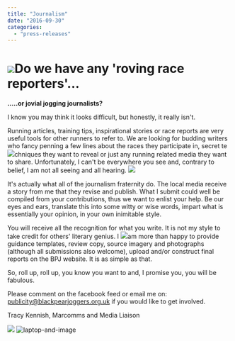 ```yaml
---
title: "Journalism"
date: "2016-09-30"
categories: 
  - "press-releases"
---
```


# ![](https://bpj.org.uk/wp-content/uploads/2016/09/093016_0802_Journalism1.png)**Do we have any** **'roving race reporters'…**

 **…..or jovial jogging journalists?**

I know you may think it looks difficult, but honestly, it really isn't.

Running articles, training tips, inspirational stories or race reports are very useful tools for other runners to refer to. We are looking for budding writers who fancy penning a few lines about the races they participate in, secret te![](https://bpj.org.uk/wp-content/uploads/2016/09/093016_0802_Journalism2.jpg)chniques they want to reveal or just any running related media they want to share. Unfortunately, I can't be everywhere you see and, contrary to belief, I am not all seeing and all hearing. ![](https://bpj.org.uk/wp-content/uploads/2016/09/093016_0802_Journalism8.jpg) 

It's actually what all of the journalism fraternity do. The local media receive a story from me that they revise and publish. What I submit could well be compiled from your contributions, thus we want to enlist your help. Be our eyes and ears, translate this into some witty or wise words, impart what is essentially your opinion, in your own inimitable style.

You will receive all the recognition for what you write. It is not my style to take credit for others' literary genius. I ![](https://bpj.org.uk/wp-content/uploads/2016/09/093016_0802_Journalism7.jpg)am more than happy to provide guidance templates, review copy, source imagery and photographs (although all submissions also welcome), upload and/or construct final reports on the BPJ website. It is as simple as that. 

So, roll up, roll up, you know you want to and, I promise you, you will be fabulous.

Please comment on the facebook feed or email me on: [publicity@blackpearjoggers.org.uk](mailto:publicity@blackpearjoggers.org.uk) if you would like to get involved.

Tracy Kennish, Marcomms and Media Liaison

 ![](https://bpj.org.uk/wp-content/uploads/2016/09/093016_0802_Journalism6.jpg) ![laptop-and-image](https://bpj.org.uk/wp-content/uploads/2016/09/Laptop-and-image.png)
